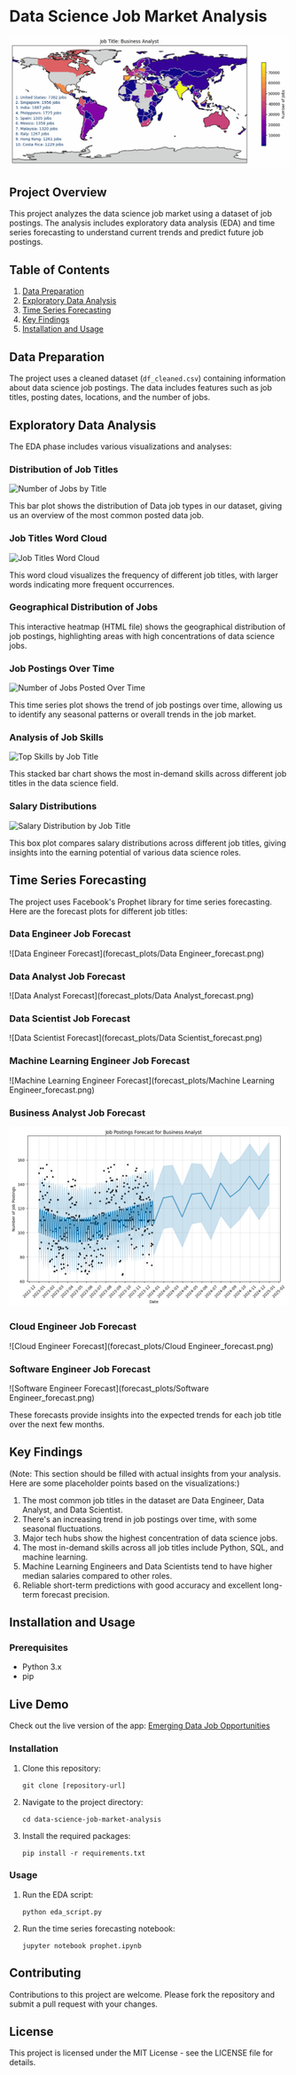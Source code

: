 # Data Science Job Market Analysis
![Job Locations Heatmap](https://github.com/reetusharma1209/Data-Jobs/blob/main/data_job_animation.gif?raw=true)
## Project Overview
This project analyzes the data science job market using a dataset of job postings. The analysis includes exploratory data analysis (EDA) and time series forecasting to understand current trends and predict future job postings.

## Table of Contents
1. [Data Preparation](#data-preparation)
2. [Exploratory Data Analysis](#exploratory-data-analysis)
3. [Time Series Forecasting](#time-series-forecasting)
4. [Key Findings](#key-findings)
5. [Installation and Usage](#installation-and-usage)

## Data Preparation
The project uses a cleaned dataset (`df_cleaned.csv`) containing information about data science job postings. The data includes features such as job titles, posting dates, locations, and the number of jobs.

## Exploratory Data Analysis
The EDA phase includes various visualizations and analyses:

### Distribution of Job Titles
![Number of Jobs by Title](eda_plots/jobs_by_title.png)

This bar plot shows the distribution of Data job types in our dataset, giving us an overview of the most common posted data job.

### Job Titles Word Cloud
![Job Titles Word Cloud](eda_plots/job_titles_wordcloud.png)

This word cloud visualizes the frequency of different job titles, with larger words indicating more frequent occurrences.

### Geographical Distribution of Jobs


This interactive heatmap (HTML file) shows the geographical distribution of job postings, highlighting areas with high concentrations of data science jobs.

### Job Postings Over Time
![Number of Jobs Posted Over Time](eda_plots/jobs_over_time.png)

This time series plot shows the trend of job postings over time, allowing us to identify any seasonal patterns or overall trends in the job market.

### Analysis of Job Skills
![Top Skills by Job Title](eda_plots/top_skills_by_job_title.png)

This stacked bar chart shows the most in-demand skills across different job titles in the data science field.

### Salary Distributions
![Salary Distribution by Job Title](eda_plots/salary_distribution.png)

This box plot compares salary distributions across different job titles, giving insights into the earning potential of various data science roles.

## Time Series Forecasting
The project uses Facebook's Prophet library for time series forecasting. Here are the forecast plots for different job titles:

### Data Engineer Job Forecast
![Data Engineer Forecast](forecast_plots/Data Engineer_forecast.png)

### Data Analyst Job Forecast
![Data Analyst Forecast](forecast_plots/Data Analyst_forecast.png)

### Data Scientist Job Forecast
![Data Scientist Forecast](forecast_plots/Data Scientist_forecast.png)

### Machine Learning Engineer Job Forecast
![Machine Learning Engineer Forecast](forecast_plots/Machine Learning Engineer_forecast.png)

### Business Analyst Job Forecast
![Business Analyst Forecast](https://github.com/reetusharma1209/Data-Jobs/blob/main/forecast_plots/Business%20Analyst_forecast.png)

### Cloud Engineer Job Forecast
![Cloud Engineer Forecast](forecast_plots/Cloud Engineer_forecast.png)

### Software Engineer Job Forecast
![Software Engineer Forecast](forecast_plots/Software Engineer_forecast.png)

These forecasts provide insights into the expected trends for each job title over the next few months.

## Key Findings
(Note: This section should be filled with actual insights from your analysis. Here are some placeholder points based on the visualizations:)

1. The most common job titles in the dataset are Data Engineer, Data Analyst, and Data Scientist.
2. There's an increasing trend in job postings over time, with some seasonal fluctuations.
3. Major tech hubs show the highest concentration of data science jobs.
4. The most in-demand skills across all job titles include Python, SQL, and machine learning.
5. Machine Learning Engineers and Data Scientists tend to have higher median salaries compared to other roles.
6. Reliable short-term predictions with good accuracy and excellent long-term forecast precision.

## Installation and Usage

### Prerequisites
- Python 3.x
- pip

## Live Demo
Check out the live version of the app: [Emerging Data Job Opportunities](https://reetusharma1209-data-jobs-app-app-32jadi.streamlit.app/)


### Installation
1. Clone this repository:
   ```
   git clone [repository-url]
   ```
2. Navigate to the project directory:
   ```
   cd data-science-job-market-analysis
   ```
3. Install the required packages:
   ```
   pip install -r requirements.txt
   ```

### Usage
1. Run the EDA script:
   ```
   python eda_script.py
   ```
2. Run the time series forecasting notebook:
   ```
   jupyter notebook prophet.ipynb
   ```

## Contributing
Contributions to this project are welcome. Please fork the repository and submit a pull request with your changes.

## License
This project is licensed under the MIT License - see the LICENSE file for details.
